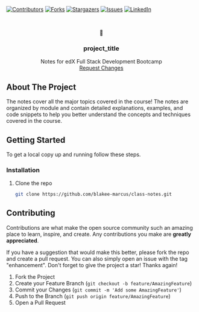 [![Contributors][contributors-shield]][contributors-url]
[![Forks][forks-shield]][forks-url]
[![Stargazers][stars-shield]][stars-url]
[![Issues][issues-shield]][issues-url]
[![LinkedIn][linkedin-shield]][linkedin-url]



<!-- PROJECT LOGO -->
<br />
<div align="center">
  <p>&#58113<p>

<h3 align="center">project_title</h3>

  <p align="center">
    Notes for edX Full Stack Development Bootcamp
    <br />
        <a href="https://github.com/blakee-marcus/clas-notes/issues">Request Changes</a>
  </p>
</div>



<!-- ABOUT THE PROJECT -->
## About The Project

The notes cover all the major topics covered in the course!
The notes are organized by module and contain detailed explanations, examples, and code snippets to help you better understand the concepts and techniques covered in the course. 





<!-- GETTING STARTED -->
## Getting Started

To get a local copy up and running follow these steps.


### Installation

1. Clone the repo
   ```sh
   git clone https://github.com/blakee-marcus/class-notes.git
   ```





<!-- CONTRIBUTING -->
## Contributing

Contributions are what make the open source community such an amazing place to learn, inspire, and create. Any contributions you make are **greatly appreciated**.

If you have a suggestion that would make this better, please fork the repo and create a pull request. You can also simply open an issue with the tag "enhancement".
Don't forget to give the project a star! Thanks again!

1. Fork the Project
2. Create your Feature Branch (`git checkout -b feature/AmazingFeature`)
3. Commit your Changes (`git commit -m 'Add some AmazingFeature'`)
4. Push to the Branch (`git push origin feature/AmazingFeature`)
5. Open a Pull Request




<!-- MARKDOWN LINKS & IMAGES -->
<!-- https://www.markdownguide.org/basic-syntax/#reference-style-links -->
[contributors-shield]: https://img.shields.io/github/contributors/blakee-marcus/class-notes.svg?style=for-the-badge
[contributors-url]: https://github.com/blakee-marcus/class-notes/gra-hs/contributors
[forks-shield]: https://img.shields.io/github/forks/blakee-marcus/class-notes.svg?style=for-the-badge
[forks-url]: https://github.com/blakee-marcus/class_no-es/network/members
[stars-shield]: https://img.shields.io/github/stars/blakee-marcus/class-notes.svg?style=for-the-badge
[stars-url]: https://github.com/blakee-marcus/class_no-es/stargazers
[issues-shield]: https://img.shields.io/github/issues/blakee-marcus/class-notes.svg?style=for-the-badge
[issues-url]: https://github.com/blakee-marcus/class_not-s/issues
[license-shield]: https://img.shields.io/github/license/blakee-marcus/class-notes.svg?style=for-the-badge
[license-url]: https://github.com/blakee-marcus/class_note-/blob/master/LICENSE.txt
[linkedin-shield]: https://img.shields.io/badge/-LinkedIn-black.svg?style=for-the-badge&logo=linkedin&colorB=555
[linkedin-url]: https://linkedin.com/in/blake-marcus
[product-screenshot]: images/screenshot.png

